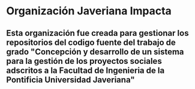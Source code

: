 # Organización Javeriana Impacta
## Esta organización fue creada para gestionar los repositorios del codigo fuente del trabajo de grado "Concepción y desarrollo de un sistema para la gestión de los proyectos sociales adscritos a la Facultad de Ingenieria de la Pontificia Universidad Javeriana"
